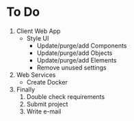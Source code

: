 # To Do

1. Client Web App
    - Style UI
        - Update/purge/add Components
        - Update/purge/add Objects
        - Update/purge/add Elements
        - Remove unused settings
2. Web Services
    - Create Docker
3. Finally
    1. Double check requirements
    2. Submit project
    3. Write e-mail
